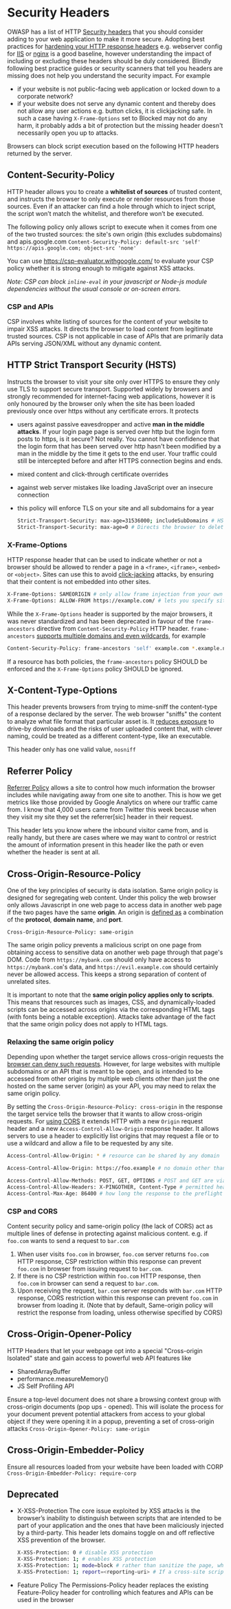 # Security Headers

OWASP has a list of HTTP [Security headers](https://owasp.org/www-project-secure-headers/#tab=Headers) that you should consider adding to your web application to make it more secure. Adopting best practices for [hardening your HTTP response headers](https://scotthelme.co.uk/hardening-your-http-response-headers/) e.g. webserver config for [IIS](https://gist.github.com/The-Scott/f7b5d03e260036cfc4dce5ad89578377) or [nginx](https://gist.github.com/plentz/6737338) is a good baseline, however understanding the impact of including or excluding these headers should be duly considered. Blindly following best practice guides or security scanners that tell you headers are missing does not help you understand the security impact. For example

- if your website is not public-facing web application or locked down to a corporate network?
- if your website does not serve any dynamic content and thereby does not allow any user actions e.g. button clicks, it is clickjacking safe. In such a case having `X-Frame-Options` set to Blocked may not do any harm, it probably adds a bit of protection but the missing header doesn't necessarily open you up to attacks.

Browsers can block script execution based on the following HTTP headers returned by the server.

## Content-Security-Policy

HTTP header allows you to create a **whitelist of sources** of trusted content, and instructs the browser to only execute or render resources from those sources. Even if an attacker can find a hole through which to inject script, the script won’t match the whitelist, and therefore won’t be executed.

The following policy only allows script to execute when it comes from one of the two trusted sources: the site's own origin (this excludes subdomains) and apis.google.com
    `Content-Security-Policy: default-src 'self' https://apis.google.com; object-src 'none'`

You can use <https://csp-evaluator.withgoogle.com/> to evaluate your CSP policy whether it is strong enough to mitigate against XSS attacks.

*Note: CSP can block `inline-eval` in your javascript or Node-js module dependencies without the usual console or on-screen errors.*

### CSP and APIs

CSP involves white listing of sources for the content of your website to impair XSS attacks. It directs the browser to load content from legitimate trusted sources. CSP is not applicable in case of APIs that are primarily data APIs serving JSON/XML without any dynamic content.

## HTTP Strict Transport Security (HSTS)

Instructs the browser to visit your site only over HTTPS to ensure they only use TLS to support secure transport. Supported widely by browsers and strongly recommended for internet-facing web applications, however it is only honoured by the browser only when the site has been loaded previously once over https without any certificate errors. It protects

- users against passive eavesdropper and active **man in the middle attacks**. If your login page page is served over http but the login form posts to https, is it secure? Not really. You cannot have confidence that the login form that has been served over http hasn't been modified by a man in the middle by the time it gets to the end user. Your traffic could still be intercepted before and after HTTPS connection begins and ends.
- mixed content and click-through certificate overrides
- against web server mistakes like loading JavaScript over an insecure connection
- this policy will enforce TLS on your site and all subdomains for a year

    ```sh
    Strict-Transport-Security: max-age=31536000; includeSubDomains # HSTS policy is applied to the domain of the issuing host as well as its subdomains and remains in effect for one year.
    Strict-Transport-Security: max-age=0 # Directs the browser to delete the entire HSTS policy
    ```

### X-Frame-Options

HTTP response header that can be used to indicate whether or not a browser should be allowed to render a page in a `<frame>`, `<iframe>`, `<embed>`  or `<object>`. Sites can use this to avoid [click-jacking](https://scotthelme.co.uk/hardening-your-http-response-headers/#x-frame-options) attacks, by ensuring that their content is not embedded into other sites.

```sh
X-Frame-Options: SAMEORIGIN # only allow frame injection from your own site
X-Frame-Options: ALLOW-FROM https://example.com/ # lets you specify sites that are permitted to frame your own site
```

While the `X-Frame-Options` header is supported by the major browsers, it was never standardized and has been deprecated in favour of the `frame-ancestors` directive from `Content-Security-Policy` HTTP header. `frame-ancestors` [supports multiple domains and even wildcards](https://stackoverflow.com/questions/10205192/x-frame-options-allow-from-multiple-domains), for example

```sh
Content-Security-Policy: frame-ancestors 'self' example.com *.example.net
```

If a resource has both policies, the `frame-ancestors` policy SHOULD be enforced and the `X-Frame-Options` policy SHOULD be ignored.

## X-Content-Type-Options

This header prevents browsers from trying to mime-sniff the content-type of a response declared by the server. The web browser "sniffs" the content to analyze what file format that particular asset is. It [reduces exposure](https://www.keycdn.com/support/what-is-mime-sniffing#how-to-avoid-mime-sniffing-vulnerabilities) to drive-by downloads and the risks of user uploaded content that, with clever naming, could be treated as a different content-type, like an executable.

This header only has one valid value, `nosniff`

## Referrer Policy

[Referrer Policy](https://scotthelme.co.uk/a-new-security-header-referrer-policy/) allows a site to control how much information the browser includes while navigating away from one site to another. This is how we get metrics like those provided by Google Analytics on where our traffic came from. I know that 4,000 users came from Twitter this week because when they visit my site they set the referrer[sic] header in their request.

This header lets you know where the inbound visitor came from, and is really handy, but there are cases where we may want to control or restrict the amount of information present in this header like the path or even whether the header is sent at all.

## Cross-Origin-Resource-Policy

One of the key principles of security is data isolation. Same origin policy is designed for segregating web content. Under this policy the web browser only allows Javascript in one web page to access data in another web page if the two pages have the same **origin**. An origin is [defined as](https://en.wikipedia.org/wiki/Same-origin_policy) a combination of the **protocol**, **domain name**, and **port**.

`Cross-Origin-Resource-Policy: same-origin`

The same origin policy prevents a malicious script on one page from obtaining access to sensitive data on another web page through that page's DOM. Code from `https://mybank.com` should only have access to `https://mybank.com`'s data, and `https://evil.example.com` should certainly never be allowed access. This keeps a strong separation of content of unrelated sites.

It is important to note that the **same origin policy applies only to scripts**. This means that resources such as images, CSS, and dynamically-loaded scripts can be accessed across origins via the corresponding HTML tags (with fonts being a notable exception). Attacks take advantage of the fact that the same origin policy does not apply to HTML tags.

### Relaxing the same origin policy

Depending upon whether the target service allows cross-origin requests the [browser can deny such requests](https://stackoverflow.com/questions/20035101/why-doesn-t-postman-get-a-no-access-control-allow-origin-header-is-present-on). However, for large websites with multiple subdomains or an API that is meant to be open, and is intended to be accessed from other origins by multiple web clients other than just the one hosted on the same server (origin) as your API, you may need to relax the same origin policy.

By setting the `Cross-Origin-Resource-Policy: cross-origin` in the response the target service tells the browser that it wants to allow cross-origin requests. For [using CORS](https://developer.mozilla.org/en-US/docs/Web/HTTP/CORS) it extends HTTP with a new `Origin` request header and a new `Access-Control-Allow-Origin` response header. It allows servers to use a header to explicitly list origins that may request a file or to use a wildcard and allow a file to be requested by any site.

```sh
Access-Control-Allow-Origin: * # resource can be shared by any domain

Access-Control-Allow-Origin: https://foo.example # no domain other than https://foo.example can access the resource in a cross-site manner

Access-Control-Allow-Methods: POST, GET, OPTIONS # POST and GET are viable methods to query the resource in question
Access-Control-Allow-Headers: X-PINGOTHER, Content-Type # permitted headers to be used with the actual request
Access-Control-Max-Age: 86400 # how long the response to the preflight request can be cached for without sending another preflight request
```

### CSP and CORS

Content security policy and same-origin policy (the lack of CORS) act as multiple lines of defense in protecting against malicious content. e.g. if `foo.com` wants to send a request to `bar.com`

1. When user visits `foo.com` in browser, `foo.com` server returns `foo.com` HTTP response, CSP restriction within this response can prevent `foo.com` in browser from issuing request to `bar.com`.
2. If there is no CSP restriction within `foo.com` HTTP response, then `foo.com` in browser can send a request to `bar.com`.
3. Upon receiving the request, `bar.com` server responds with `bar.com` HTTP response, CORS restriction within this response can prevent `foo.com` in browser from loading it. (Note that by default, Same-origin policy will restrict the response from loading, unless otherwise specified by CORS)

## Cross-Origin-Opener-Policy

HTTP Headers that let your webpage opt into a special "Cross-origin Isolated" state and gain access to powerful web API features like

- SharedArrayBuffer
- performance.measureMemory()
- JS Self Profiling API

Ensure a top-level document does not share a browsing context group with cross-origin documents (pop ups - opened). This will isolate the process for your document prevent potential attackers from access to your global object if they were opening it in a popup, preventing a set of cross-origin attacks
`Cross-Origin-Opener-Policy: same-origin`

## Cross-Origin-Embedder-Policy

Ensure all resources loaded from your website have been loaded with CORP
`Cross-Origin-Embedder-Policy: require-corp`

## Deprecated

- X-XSS-Protection
  The core issue exploited by XSS attacks is the browser’s inability to distinguish between scripts that are intended to be part of your application and the ones that have been maliciously injected by a third-party. This header lets domains toggle on and off reflective XSS prevention of the browser.

    ```sh
    X-XSS-Protection: 0 # disable XSS protection
    X-XSS-Protection: 1; # enables XSS protection
    X-XSS-Protection: 1; mode=block # rather than sanitize the page, when a XSS attack is detected, the browser will prevent rendering of the page
    X-XSS-Protection: 1; report=<reporting-uri> # If a cross-site scripting attack is detected, the browser will sanitize the page and report the violation
    ```

- Feature Policy
    The Permissions-Policy header replaces the existing Feature-Policy header for controlling which features and APIs can be used in the browser
